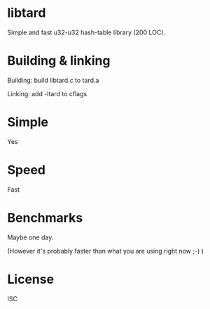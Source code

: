 # libtard
Simple and fast u32-u32 hash-table library (200 LOC).

# Building & linking
Building: build libtard.c to tard.a

Linking: add -ltard to cflags

# Simple
Yes

# Speed
Fast

# Benchmarks
Maybe one day.

(However it's probably faster than what you are using right now ;-) )

# License
ISC
